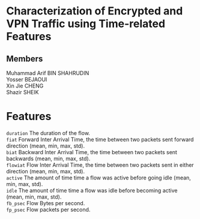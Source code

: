 # Characterization of Encrypted and VPN Traffic using Time-related Features


## Members 
Muhammad Arif BIN SHAHRUDIN  
Yosser BEJAOUI  
Xin Jie CHENG  
Shazir SHEIK  


# Features 
```duration``` The duration of the flow.  
```fiat``` Forward Inter Arrival Time, the time between two packets sent forward direction (mean, min, max, std).  
```biat``` Backward Inter Arrival Time, the time between two packets sent backwards (mean, min, max, std).  
```flowiat``` Flow Inter Arrival Time, the time between two packets sent in either direction (mean, min, max, std).  
```active``` The amount of time time a flow was active before going idle (mean, min, max, std).  
```idle``` The amount of time time a flow was idle before becoming active (mean, min, max, std).  
```fb_psec``` Flow Bytes per second.  
```fp_psec``` Flow packets per second.  
